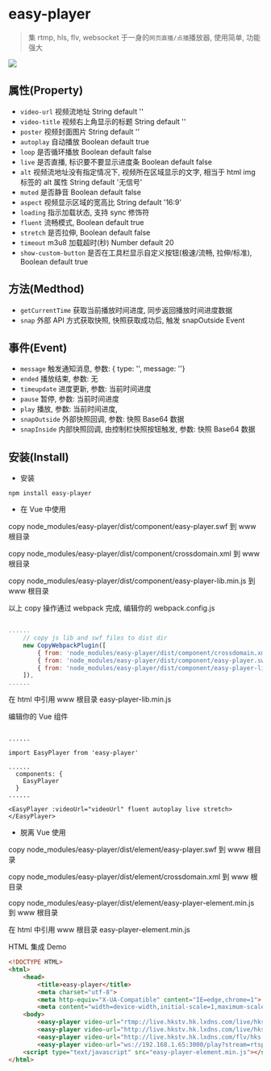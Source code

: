 # easy-player

> 集 rtmp, hls, flv, websocket 于一身的`网页直播/点播`播放器, 使用简单, 功能强大

![](http://ww1.sinaimg.cn/large/79414a05gy1fmpjkmmm57j20cz0lutjj.jpg)

## 属性(Property)

- `video-url` 视频流地址 String default ''
- `video-title` 视频右上角显示的标题 String default ''
- `poster` 视频封面图片 String default ''
- `autoplay` 自动播放 Boolean default true
- `loop` 是否循环播放 Boolean default false
- `live` 是否直播, 标识要不要显示进度条 Boolean default false
- `alt` 视频流地址没有指定情况下, 视频所在区域显示的文字, 相当于 html img 标签的 alt 属性 String default '无信号'
- `muted` 是否静音 Boolean default false
- `aspect` 视频显示区域的宽高比 String default '16:9'
- `loading` 指示加载状态, 支持 sync 修饰符
- `fluent` 流畅模式, Boolean default true
- `stretch` 是否拉伸, Boolean default false
- `timeout` m3u8 加载超时(秒) Number default 20
- `show-custom-button` 是否在工具栏显示自定义按钮(极速/流畅, 拉伸/标准), Boolean default true

## 方法(Medthod)

- `getCurrentTime` 获取当前播放时间进度, 同步返回播放时间进度数据
- `snap` 外部 API 方式获取快照, 快照获取成功后, 触发 snapOutside Event

## 事件(Event)

- `message` 触发通知消息, 参数: { type: '', message: ''}
- `ended` 播放结束, 参数: 无
- `timeupdate` 进度更新, 参数: 当前时间进度
- `pause` 暂停, 参数: 当前时间进度
- `play` 播放, 参数: 当前时间进度,
- `snapOutside` 外部快照回调, 参数: 快照 Base64 数据
- `snapInside` 内部快照回调, 由控制栏快照按钮触发, 参数: 快照 Base64 数据

## 安装(Install)

- 安装

`npm install easy-player`       

- 在 Vue 中使用

copy node_modules/easy-player/dist/component/easy-player.swf 到 www 根目录

copy node_modules/easy-player/dist/component/crossdomain.xml 到 www 根目录 

copy node_modules/easy-player/dist/component/easy-player-lib.min.js 到 www 根目录 

以上 copy 操作通过 webpack 完成, 编辑你的 webpack.config.js

```js

......
    // copy js lib and swf files to dist dir
    new CopyWebpackPlugin([
        { from: 'node_modules/easy-player/dist/component/crossdomain.xml'},
        { from: 'node_modules/easy-player/dist/component/easy-player.swf'},
        { from: 'node_modules/easy-player/dist/component/easy-player-lib.min.js', to: 'js/'}
    ]),
......

```

在 html 中引用 www 根目录 easy-player-lib.min.js

编辑你的 Vue 组件

```vue

......

import EasyPlayer from 'easy-player'

......
  components: {
    EasyPlayer
  }
......

<EasyPlayer :videoUrl="videoUrl" fluent autoplay live stretch></EasyPlayer>

```

- 脱离 Vue 使用

copy node_modules/easy-player/dist/element/easy-player.swf 到 www 根目录

copy node_modules/easy-player/dist/element/crossdomain.xml 到 www 根目录

copy node_modules/easy-player/dist/element/easy-player-element.min.js 到 www 根目录 

在 html 中引用 www 根目录 easy-player-element.min.js

HTML 集成 Demo

```html
<!DOCTYPE HTML>
<html>
    <head>
        <title>easy-player</title>
        <meta charset="utf-8">
        <meta http-equiv="X-UA-Compatible" content="IE=edge,chrome=1">
        <meta content="width=device-width,initial-scale=1,maximum-scale=1,user-scalable=no" name="viewport">
    <body>      
        <easy-player video-url="rtmp://live.hkstv.hk.lxdns.com/live/hks" live="true" stretch="true"></easy-player>
        <easy-player video-url="http://live.hkstv.hk.lxdns.com/live/hks/playlist.m3u8" live="false" stretch="true"></easy-player>
        <easy-player video-url="http://live.hkstv.hk.lxdns.com/flv/hks.flv" live="true" stretch="true"></easy-player>
        <easy-player video-url="ws://192.168.1.65:3000/play?stream=rtsp://username:password@192.168.1.64:5504/Streaming/Channels/102"></easy-player>
    <script type="text/javascript" src="easy-player-element.min.js"></script></body>
</html>
```
